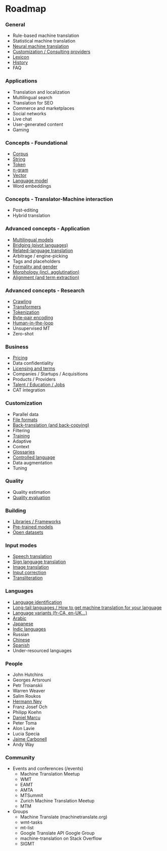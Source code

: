 # Roadmap

### General

- Rule-based machine translation
- Statistical machine translation
- [Neural machine translation](https://github.com/machinetranslate/machinetranslate.org/issues/32)
- [Customization / Consulting providers](https://github.com/machinetranslate/machinetranslate.org/issues/29)
- [Lexicon](https://github.com/machinetranslate/machinetranslate.org/issues/64)
- [History](https://github.com/machinetranslate/machinetranslate.org/issues/65)
- FAQ

### Applications

- Translation and localization
- Multilingual search
- Translation for SEO
- Commerce and marketplaces
- Social networks
- Live chat
- User-generated content
- Gaming

### Concepts - Foundational

- [Corpus](https://github.com/machinetranslate/machinetranslate.org/issues/109)
- [String](https://github.com/machinetranslate/machinetranslate.org/issues/110)
- [Token](https://github.com/machinetranslate/machinetranslate.org/issues/111)
- [n-gram](https://github.com/machinetranslate/machinetranslate.org/issues/108)
- [Vector](https://github.com/machinetranslate/machinetranslate.org/issues/112)
- [Language model](https://github.com/machinetranslate/machinetranslate.org/issues/107)
- Word embeddings

### Concepts - Translator-Machine interaction

- Post-editing
- Hybrid translation

### Advanced concepts - Application

- [Multilingual models](https://github.com/machinetranslate/machinetranslate.org/issues/66)
- [Bridging (pivot languages)](https://github.com/machinetranslate/machinetranslate.org/issues/67)
- [Related-language translation](https://github.com/machinetranslate/machinetranslate.org/issues/68)
- Arbitrage / engine-picking
- Tags and placeholders
- [Formality and gender](https://github.com/machinetranslate/machinetranslate.org/issues/69)
- [Morphology (incl. agglutination)](https://github.com/machinetranslate/machinetranslate.org/issues/70)
- [Alignment (and term extraction)](https://github.com/machinetranslate/machinetranslate.org/issues/71)

### Advanced concepts - Research

- [Crawling](https://github.com/machinetranslate/machinetranslate.org/issues/72)
- [Transformers](https://github.com/machinetranslate/machinetranslate.org/issues/73)
- [Tokenization](https://github.com/machinetranslate/machinetranslate.org/issues/73)
- [Byte-pair encoding](https://github.com/machinetranslate/machinetranslate.org/issues/75)
- [Human-in-the-loop](https://github.com/machinetranslate/machinetranslate.org/issues/76)
- Unsupervised MT
- Zero-shot


### Business

- [Pricing](https://github.com/machinetranslate/machinetranslate.org/issues/77)
- Data confidentiality
- [Licensing and terms](https://github.com/machinetranslate/machinetranslate.org/issues/78)
- Companies / Startups / Acquisitions
- Products / Providers
- [Talent / Education / Jobs](https://github.com/machinetranslate/machinetranslate.org/issues/79)
- CAT integration

### Customization

- Parallel data
- [File formats](https://github.com/machinetranslate/machinetranslate.org/issues/80)
- [Back-translation (and back-copying)](https://github.com/machinetranslate/machinetranslate.org/issues/81)
- Filtering
- [Training](https://github.com/machinetranslate/machinetranslate.org/issues/83)
- Adaptive
- Context
- [Glossaries](https://github.com/machinetranslate/machinetranslate.org/issues/84)
- [Controlled language](https://github.com/machinetranslate/machinetranslate.org/issues/85)
- Data augmentation
- Tuning

### Quality

- Quality estimation
- [Quality evaluation](https://github.com/machinetranslate/machinetranslate.org/issues/86)

### Building

- [Libraries / Frameworks](https://github.com/machinetranslate/machinetranslate.org/issues/87)
- [Pre-trained models](https://github.com/machinetranslate/machinetranslate.org/issues/88)
- [Open datasets](https://github.com/machinetranslate/machinetranslate.org/issues/89)

### Input modes

- [Speech translation](https://github.com/machinetranslate/machinetranslate.org/issues/90)
- [Sign language translation](https://github.com/machinetranslate/machinetranslate.org/issues/91)
- [Image translation](https://github.com/machinetranslate/machinetranslate.org/issues/92)
- [Input correction](https://github.com/machinetranslate/machinetranslate.org/issues/93)
- [Transliteration](https://github.com/machinetranslate/machinetranslate.org/issues/94)

### Languages

- [Language identification](https://github.com/machinetranslate/machinetranslate.org/issues/95)
- [Long-tail languages / How to get machine translation for your language](https://github.com/machinetranslate/machinetranslate.org/issues/96)
- [Language variants (fr-CA, en-UK…)](https://github.com/machinetranslate/machinetranslate.org/issues/97)
- [Arabic](https://github.com/machinetranslate/machinetranslate.org/issues/98)
- [Japanese](https://github.com/machinetranslate/machinetranslate.org/issues/99)
- [Indic languages](https://github.com/machinetranslate/machinetranslate.org/issues/100)
- Russian
- [Chinese](https://github.com/machinetranslate/machinetranslate.org/issues/101)
- [Spanish](https://github.com/machinetranslate/machinetranslate.org/issues/102)
- Under-resourced languages

### People

- John Hutchins
- Georges Artsrouni
- Petr Troianskii
- Warren Weaver
- Salim Roukos
- [Hermann Ney](https://github.com/machinetranslate/machinetranslate.org/issues/103)
- Franz Josef Och
- Philipp Koehn
- [Daniel Marcu](https://github.com/machinetranslate/machinetranslate.org/issues/104)
- Peter Toma
- Alon Lavie
- Lucia Specia
- [Jaime Carbonell](https://github.com/machinetranslate/machinetranslate.org/issues/106)
- Andy Way

### Community

- Events and conferences (/events)
  - Machine Translation Meetup
  - WMT
  - EAMT
  - AMTA
  - MTSummit
  - Zurich Machine Translation Meetup
  - MTM
- Groups
  - Machine Translate (machinetranslate.org)
  - wmt-tasks
  - mt-list
  - Google Translate API Google Group
  - machine-translation on Stack Overflow
  - SIGMT
